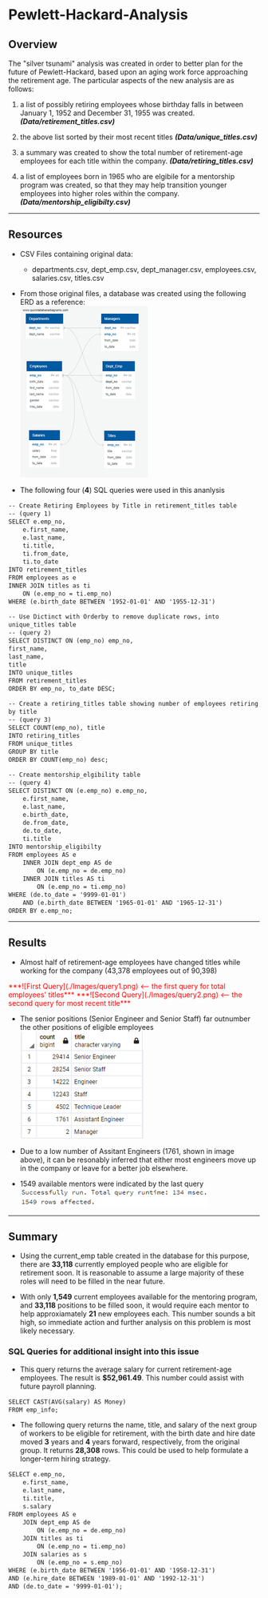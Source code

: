 # Pewlett-Hackard-Analysis

## Overview

The "silver tsunami" analysis was created in order to better plan for the future of Pewlett-Hackard, based upon an aging work force approaching the retirement age. The particular aspects of the new analysis are as follows:

1. a list of possibly retiring employees whose birthday falls in between January 1, 1952 and December 31, 1955 was created. ***(Data/retirement_titles.csv)***

2.  the above list sorted by their most recent titles ***(Data/unique_titles.csv)***

3. a summary was created to show the total number of retirement-age employees for each title within the company. ***(Data/retiring_titles.csv)***

4. a list of employees born in 1965 who are elgibile for a mentorship program was created, so that they may help transition younger employees into higher roles within the company. ***(Data/mentorship_eligibilty.csv)***

---
## Resources
- CSV Files containing original data:
  - departments.csv, dept_emp.csv, dept_manager.csv, employees.csv, salaries.csv, titles.csv
- From those original files, a database was created using the following ERD as a reference:  
  ![ERD](./Images/EmployeeDB_reduced.png)  

- The following four (**4**) SQL queries were used in this ananlysis

```
-- Create Retiring Employees by Title in retirement_titles table
-- (query 1)
SELECT e.emp_no,
	e.first_name,
	e.last_name,
	ti.title,
	ti.from_date,
	ti.to_date
INTO retirement_titles
FROM employees as e
INNER JOIN titles as ti
	ON (e.emp_no = ti.emp_no)
WHERE (e.birth_date BETWEEN '1952-01-01' AND '1955-12-31')
```  

```
-- Use Dictinct with Orderby to remove duplicate rows, into unique_titles table  
-- (query 2)
SELECT DISTINCT ON (emp_no) emp_no,
first_name,
last_name,
title
INTO unique_titles
FROM retirement_titles
ORDER BY emp_no, to_date DESC;
```

```
-- Create a retiring_titles table showing number of employees retiring by title  
-- (query 3)
SELECT COUNT(emp_no), title
INTO retiring_titles
FROM unique_titles
GROUP BY title
ORDER BY COUNT(emp_no) desc;
```

```
-- Create mentorship_elgibility table
-- (query 4)
SELECT DISTINCT ON (e.emp_no) e.emp_no,
	e.first_name,
	e.last_name,
	e.birth_date,
	de.from_date,
	de.to_date,
	ti.title
INTO mentorship_eligibilty
FROM employees AS e
	INNER JOIN dept_emp AS de
		ON (e.emp_no = de.emp_no)
	INNER JOIN titles AS ti
		ON (e.emp_no = ti.emp_no)
WHERE (de.to_date = '9999-01-01') 
	AND (e.birth_date BETWEEN '1965-01-01' AND '1965-12-31')
ORDER BY e.emp_no;
```

---
## Results
- Almost half of retirement-age employees have changed titles while working for the company (43,378 employees out of 90,398)  
<span style="color:red">
***![First Query](./Images/query1.png)  <-- the first query for total employees' titles***  
***![Second Query](./Images/query2.png) <-- the second query for most recent title***  
</span>

- The senior positions (Senior Engineer and Senior Staff) far outnumber the other positions of eligible employees  
![Third Query](./Images/query3.png)  

- Due to a low number of Assitant Engineers (1761, shown in image above), it can be resonably inferred that either most engineers move up in the company or leave for a better job elsewhere.  

- 1549 available mentors were indicated by the last query  
  ![Fourth Query](./Images/query4.png)

---

## Summary

- Using the current_emp table created in the database for this purpose, there are **33,118** currently employed people who are eligible for retirement soon. It is reasonable to assume a large majority of these roles will need to be filled in the near future.

- With only **1,549** current employees available for the mentoring program, and **33,118** positions to be filled soon, it would require each mentor to help approxiamately **21** new employees each. This number sounds a bit high, so immediate action and further analysis on this problem is most likely necessary.  
     

### SQL Queries for additional insight into this issue   


- This query returns the average salary for current retirement-age employees. The result is **$52,961.49**. This number could assist with future payroll planning.
```
SELECT CAST(AVG(salary) AS Money) 
FROM emp_info;
```
- The following query returns the name, title, and salary of the next group of workers to be eligible for retirement, with the birth date and hire date moved **3** years and **4** years forward, respectively, from the original group. It returns **28,308** rows. This could be used to help formulate a longer-term hiring strategy.
```
SELECT e.emp_no, 
	e.first_name, 
	e.last_name,
	ti.title,
	s.salary
FROM employees AS e
	JOIN dept_emp AS de
		ON (e.emp_no = de.emp_no)
	JOIN titles as ti
		ON (e.emp_no = ti.emp_no)
	JOIN salaries as s
		ON (e.emp_no = s.emp_no)
WHERE (e.birth_date BETWEEN '1956-01-01' AND '1958-12-31')
AND (e.hire_date BETWEEN '1989-01-01' AND '1992-12-31')
AND (de.to_date = '9999-01-01');
```